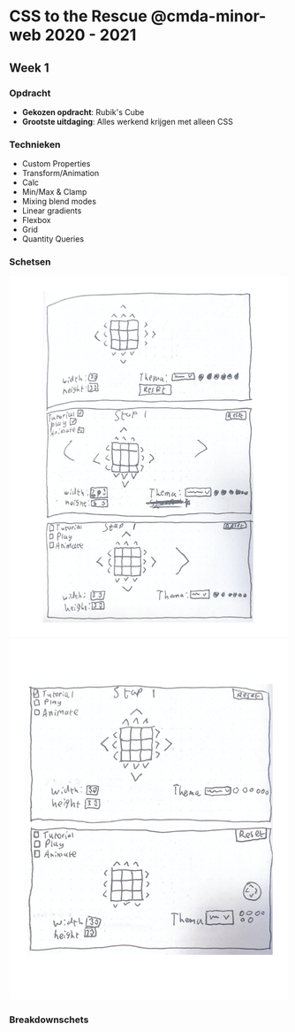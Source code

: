 # CSS to the Rescue @cmda-minor-web 2020 - 2021

## Week 1

### Opdracht

- **Gekozen opdracht**: Rubik's Cube
- **Grootste uitdaging**: Alles werkend krijgen met alleen CSS

### Technieken

- Custom Properties
- Transform/Animation
- Calc
- Min/Max & Clamp
- Mixing blend modes
- Linear gradients
- Flexbox
- Grid
- Quantity Queries

### Schetsen

![Eerste afbeelding met schetsen](assets/sketches_1.png)
![Tweede afbeelding met schetsen](assets/sketches_2.png)

### Breakdownschets
